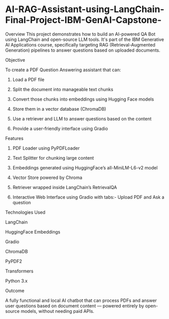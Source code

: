 # AI-RAG-Assistant-using-LangChain-Final-Project-IBM-GenAI-Capstone-

Overview
This project demonstrates how to build an AI-powered QA Bot using LangChain and open-source LLM tools. It's part of the IBM Generative AI Applications course, specifically targeting RAG (Retrieval-Augmented Generation) pipelines to answer questions based on uploaded documents.

Objective

To create a PDF Question Answering assistant that can:


1. Load a PDF file


2. Split the document into manageable text chunks


3. Convert those chunks into embeddings using Hugging Face models


4. Store them in a vector database (ChromaDB)


5. Use a retriever and LLM to answer questions based on the content


6. Provide a user-friendly interface using Gradio


Features


1. PDF Loader using PyPDFLoader


2. Text Splitter for chunking large content


3. Embeddings generated using HuggingFace’s all-MiniLM-L6-v2 model


4. Vector Store powered by Chroma


5. Retriever wrapped inside LangChain’s RetrievalQA


6. Interactive Web Interface using Gradio with tabs:- Upload PDF and Ask a question

Technologies Used


LangChain


HuggingFace Embeddings


Gradio


ChromaDB


PyPDF2


Transformers


Python 3.x

Outcome

A fully functional and local AI chatbot that can process PDFs and answer user questions based on document content — powered entirely by open-source models, without needing paid APIs.

